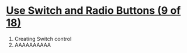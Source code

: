 # [Use Switch and Radio Buttons (9 of 18)](https://youtu.be/hwL-BsV5WDs?si=spbEKptQ0LvAFYb7)

1. Creating Switch control
2. AAAAAAAAAA